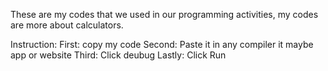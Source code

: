 These are my codes that we used in our programming activities, my codes are more about calculators.

Instruction:
First: copy my code
Second: Paste it in any compiler it maybe app or website
Third: Click deubug
Lastly: Click Run
